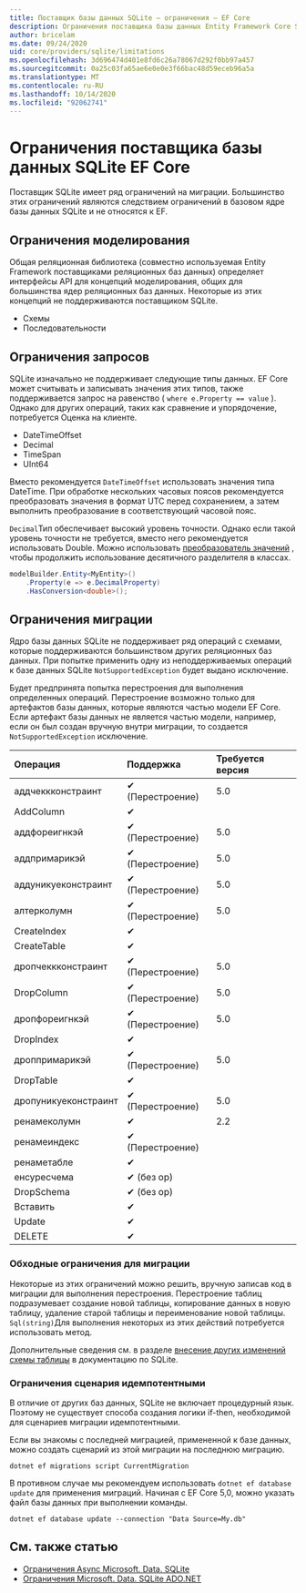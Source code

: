 ```yaml
---
title: Поставщик базы данных SQLite — ограничения — EF Core
description: Ограничения поставщика базы данных Entity Framework Core SQLite по сравнению с другими поставщиками
author: bricelam
ms.date: 09/24/2020
uid: core/providers/sqlite/limitations
ms.openlocfilehash: 3d696474d401e8fd6c26a78067d292f0bb97a457
ms.sourcegitcommit: 0a25c03fa65ae6e0e0e3f66bac48d59eceb96a5a
ms.translationtype: MT
ms.contentlocale: ru-RU
ms.lasthandoff: 10/14/2020
ms.locfileid: "92062741"
---
```

# <a name="sqlite-ef-core-database-provider-limitations"></a>Ограничения поставщика базы данных SQLite EF Core

Поставщик SQLite имеет ряд ограничений на миграции. Большинство этих ограничений являются следствием ограничений в базовом ядре базы данных SQLite и не относятся к EF.

## <a name="modeling-limitations"></a>Ограничения моделирования

Общая реляционная библиотека (совместно используемая Entity Framework поставщиками реляционных баз данных) определяет интерфейсы API для концепций моделирования, общих для большинства ядер реляционных баз данных. Некоторые из этих концепций не поддерживаются поставщиком SQLite.

* Схемы
* Последовательности

## <a name="query-limitations"></a>Ограничения запросов

SQLite изначально не поддерживает следующие типы данных. EF Core может считывать и записывать значения этих типов, также поддерживается запрос на равенство ( `where e.Property == value` ). Однако для других операций, таких как сравнение и упорядочение, потребуется Оценка на клиенте.

* DateTimeOffset
* Decimal
* TimeSpan
* UInt64

Вместо рекомендуется `DateTimeOffset` использовать значения типа DateTime. При обработке нескольких часовых поясов рекомендуется преобразовать значения в формат UTC перед сохранением, а затем выполнить преобразование в соответствующий часовой пояс.

`Decimal`Тип обеспечивает высокий уровень точности. Однако если такой уровень точности не требуется, вместо него рекомендуется использовать Double. Можно использовать [преобразователь значений](xref:core/modeling/value-conversions) , чтобы продолжить использование десятичного разделителя в классах.

```csharp
modelBuilder.Entity<MyEntity>()
    .Property(e => e.DecimalProperty)
    .HasConversion<double>();
```

## <a name="migrations-limitations"></a>Ограничения миграции

Ядро базы данных SQLite не поддерживает ряд операций с схемами, которые поддерживаются большинством других реляционных баз данных. При попытке применить одну из неподдерживаемых операций к базе данных SQLite `NotSupportedException` будет выдано исключение.

Будет предпринята попытка перестроения для выполнения определенных операций. Перестроение возможно только для артефактов базы данных, которые являются частью модели EF Core. Если артефакт базы данных не является частью модели, например, если он был создан вручную внутри миграции, то создается `NotSupportedException` исключение.

| Операция            | Поддержка  | Требуется версия |
|:---------------------|:------------|:-----------------|
| аддчеккконстраинт   | ✔ (Перестроение) | 5.0              |
| AddColumn            | ✔           |                  |
| аддфореигнкэй        | ✔ (Перестроение) | 5.0              |
| аддпримарикэй        | ✔ (Перестроение) | 5.0              |
| аддуникуеконстраинт  | ✔ (Перестроение) | 5.0              |
| алтерколумн          | ✔ (Перестроение) | 5.0              |
| CreateIndex          | ✔           |                  |
| CreateTable          | ✔           |                  |
| дропчеккконстраинт  | ✔ (Перестроение) | 5.0              |
| DropColumn           | ✔ (Перестроение) | 5.0              |
| дропфореигнкэй       | ✔ (Перестроение) | 5.0              |
| DropIndex            | ✔           |                  |
| дроппримарикэй       | ✔ (Перестроение) | 5.0              |
| DropTable            | ✔           |                  |
| дропуникуеконстраинт | ✔ (Перестроение) | 5.0              |
| ренамеколумн         | ✔           | 2.2              |
| ренамеиндекс          | ✔ (Перестроение) |                  |
| ренаметабле          | ✔           |                  |
| енсуресчема         | ✔ (без op)   |                  |
| DropSchema           | ✔ (без op)   |                  |
| Вставить               | ✔           |                  |
| Update               | ✔           |                  |
| DELETE               | ✔           |                  |

### <a name="migrations-limitations-workaround"></a>Обходные ограничения для миграции

Некоторые из этих ограничений можно решить, вручную записав код в миграции для выполнения перестроения. Перестроение таблиц подразумевает создание новой таблицы, копирование данных в новую таблицу, удаление старой таблицы и переименование новой таблицы. `Sql(string)`Для выполнения некоторых из этих действий потребуется использовать метод.

Дополнительные сведения см. в разделе [внесение других изменений схемы таблицы](https://sqlite.org/lang_altertable.html#otheralter) в документацию по SQLite.

### <a name="idempotent-script-limitations"></a>Ограничения сценария идемпотентными

В отличие от других баз данных, SQLite не включает процедурный язык. Поэтому не существует способа создания логики if-then, необходимой для сценариев миграции идемпотентными.

Если вы знакомы с последней миграцией, примененной к базе данных, можно создать сценарий из этой миграции на последнюю миграцию.

```dotnetcli
dotnet ef migrations script CurrentMigration
```

В противном случае мы рекомендуем использовать `dotnet ef database update` для применения миграций. Начиная с EF Core 5,0, можно указать файл базы данных при выполнении команды.

```dotnetcli
dotnet ef database update --connection "Data Source=My.db"
```

## <a name="see-also"></a>См. также статью

* [Ограничения Async Microsoft. Data. SQLite](/dotnet/standard/data/sqlite/async)
* [Ограничения Microsoft. Data. SQLite ADO.NET](/dotnet/standard/data/sqlite/adonet-limitations)
